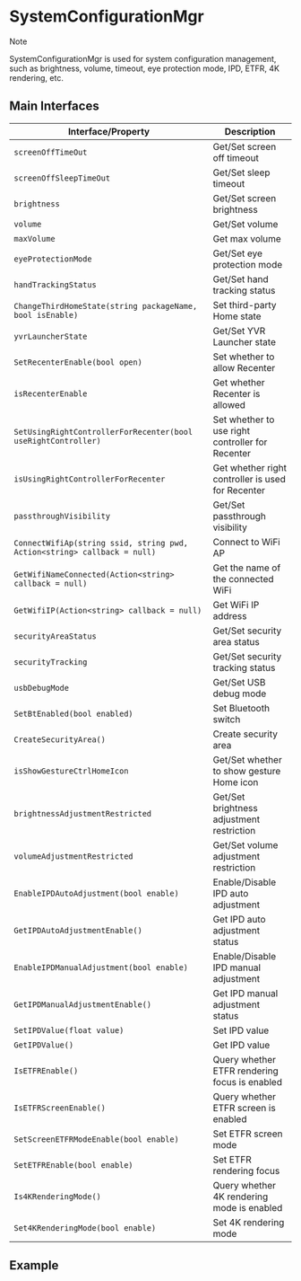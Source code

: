 # SystemConfigurationMgr

> [!note]
>
> SystemConfigurationMgr is used for system configuration management, such as brightness, volume, timeout, eye protection mode, IPD, ETFR, 4K rendering, etc.

## Main Interfaces

| Interface/Property                                                                | Description                            |
| ------------------------------------------------------------------------ | ------------------------------- |
| `screenOffTimeOut`                                                       | Get/Set screen off timeout       |
| `screenOffSleepTimeOut`                                                  | Get/Set sleep timeout           |
| `brightness`                                                             | Get/Set screen brightness               |
| `volume`                                                                 | Get/Set volume                   |
| `maxVolume`                                                              | Get max volume                    |
| `eyeProtectionMode`                                                      | Get/Set eye protection mode               |
| `handTrackingStatus`                                                     | Get/Set hand tracking status           |
| `ChangeThirdHomeState(string packageName, bool isEnable)`                | Set third-party Home state            |
| `yvrLauncherState`                                                       | Get/Set YVR Launcher state     |
| `SetRecenterEnable(bool open)`                                           | Set whether to allow Recenter           |
| `isRecenterEnable`                                                       | Get whether Recenter is allowed           |
| `SetUsingRightControllerForRecenter(bool useRightController)`            | Set whether to use right controller for Recenter       |
| `isUsingRightControllerForRecenter`                                      | Get whether right controller is used for Recenter       |
| `passthroughVisibility`                                                  | Get/Set passthrough visibility             |
| `ConnectWifiAp(string ssid, string pwd, Action<string> callback = null)` | Connect to WiFi AP                    |
| `GetWifiNameConnected(Action<string> callback = null)`                   | Get the name of the connected WiFi            |
| `GetWifiIP(Action<string> callback = null)`                              | Get WiFi IP address               |
| `securityAreaStatus`                                                     | Get/Set security area status             |
| `securityTracking`                                                       | Get/Set security tracking status           |
| `usbDebugMode`                                                           | Get/Set USB debug mode          |
| `SetBtEnabled(bool enabled)`                                             | Set Bluetooth switch                    |
| `CreateSecurityArea()`                                                   | Create security area                      |
| `isShowGestureCtrlHomeIcon`                                              | Get/Set whether to show gesture Home icon |
| `brightnessAdjustmentRestricted`                                         | Get/Set brightness adjustment restriction           |
| `volumeAdjustmentRestricted`                                             | Get/Set volume adjustment restriction           |
| `EnableIPDAutoAdjustment(bool enable)`                                   | Enable/Disable IPD auto adjustment          |
| `GetIPDAutoAdjustmentEnable()`                                           | Get IPD auto adjustment status           |
| `EnableIPDManualAdjustment(bool enable)`                                 | Enable/Disable IPD manual adjustment          |
| `GetIPDManualAdjustmentEnable()`                                         | Get IPD manual adjustment status           |
| `SetIPDValue(float value)`                                               | Set IPD value                   |
| `GetIPDValue()`                                                          | Get IPD value                   |
| `IsETFREnable()`                                                         | Query whether ETFR rendering focus is enabled      |
| `IsETFRScreenEnable()`                                                   | Query whether ETFR screen is enabled          |
| `SetScreenETFRModeEnable(bool enable)`                                   | Set ETFR screen mode              |
| `SetETFREnable(bool enable)`                                             | Set ETFR rendering focus              |
| `Is4KRenderingMode()`                                                    | Query whether 4K rendering mode is enabled        |
| `Set4KRenderingMode(bool enable)`                                        | Set 4K rendering mode                |

## Example
